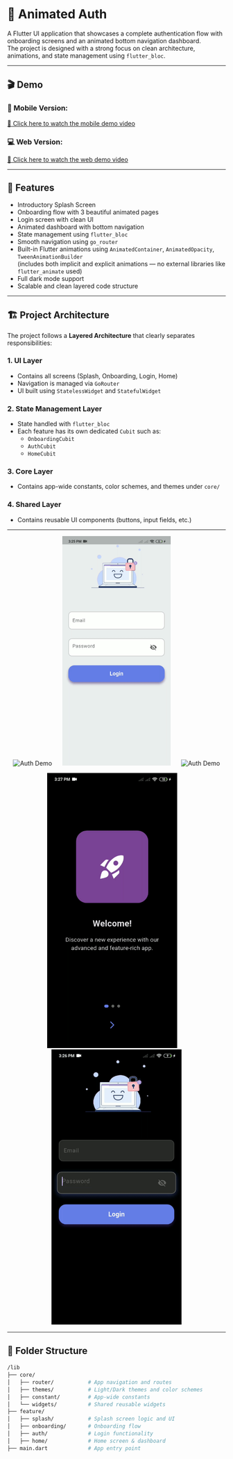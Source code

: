 # 🔐 Animated Auth 

A Flutter UI application that showcases a complete authentication flow with onboarding screens and an animated bottom navigation dashboard.  
The project is designed with a strong focus on clean architecture, animations, and state management using `flutter_bloc`.

---

## 🎬 Demo

### 📱 Mobile Version:
[🔗 Click here to watch the mobile demo video](https://drive.google.com/file/d/13DI712MnUke_Vi4YQ3Cl3WejQNo3Xp_x/view?usp=sharing)

### 💻 Web Version:
[🔗 Click here to watch the web demo video](https://drive.google.com/file/d/1ELcgE2lDgm6aJY8J_EjAw-emTOa1FW_i/view?usp=sharing)

---

## 🧩 Features

- Introductory Splash Screen
- Onboarding flow with 3 beautiful animated pages
- Login screen with clean UI
- Animated dashboard with bottom navigation
- State management using `flutter_bloc`
- Smooth navigation using `go_router`
- Built-in Flutter animations using `AnimatedContainer`, `AnimatedOpacity`, `TweenAnimationBuilder`  
  (includes both implicit and explicit animations — no external libraries like `flutter_animate` used)
- Full dark mode support
- Scalable and clean layered code structure

---

## 🏗️ Project Architecture

The project follows a **Layered Architecture** that clearly separates responsibilities:

### 1. UI Layer
- Contains all screens (Splash, Onboarding, Login, Home)
- Navigation is managed via `GoRouter`
- UI built using `StatelessWidget` and `StatefulWidget`

### 2. State Management Layer
- State handled with `flutter_bloc`
- Each feature has its own dedicated `Cubit` such as:
  - `OnboardingCubit`
  - `AuthCubit`
  - `HomeCubit`

### 3. Core Layer
- Contains app-wide constants, color schemes, and themes under `core/`

### 4. Shared Layer
- Contains reusable UI components (buttons, input fields, etc.)

---

<p align="center">
  <img src="https://github.com/ahmedgfouad/Animated-Auth/blob/main/5.gif?raw=true" width="250" alt="Auth Demo" style="margin-right: 20px;" />
  <img src="https://github.com/ahmedgfouad/Animated-Auth/blob/main/1.gif?raw=true" width="250" alt="Auth Demo" style="margin-right: 20px;" />
  <img src="https://github.com/ahmedgfouad/Animated-Auth/blob/main/2.gif?raw=true" width="250" alt="Auth Demo" />
</p>

<p align="center">
  <img src="https://github.com/ahmedgfouad/Animated-Auth/blob/main/4.gif?raw=true" width="300" alt="Auth Demo" style="margin-right: 20px;" />
  <img src="https://github.com/ahmedgfouad/Animated-Auth/blob/main/3.gif?raw=true" width="300" alt="Auth Demo" />
</p>

---

## 📁 Folder Structure

```bash
/lib
├── core/
│   ├── router/           # App navigation and routes
│   ├── themes/           # Light/Dark themes and color schemes
│   ├── constant/         # App-wide constants
│   └── widgets/          # Shared reusable widgets
├── feature/
│   ├── splash/           # Splash screen logic and UI
│   ├── onboarding/       # Onboarding flow
│   ├── auth/             # Login functionality
│   ├── home/             # Home screen & dashboard
├── main.dart             # App entry point
